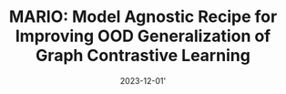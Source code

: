---
title: "MARIO: Model Agnostic Recipe for Improving OOD Generalization of Graph Contrastive Learning"
collection: publications
permalink: /publication/2023-12-01-mario.md
tldr: 'We propose a shared recipe, MARIO, for improving out-of-distribution (OOD) generalization for graph unsupervised learning, by introducing (i) the principle of Information Bottleneck and (ii) the principle of Invariant Features.'
date: 2023-12-01'
venue: '<i>Arxiv preprint,</i> 2023.'
paperurl: 'https://arxiv.org/pdf/2307.13055.pdf'
codeurl: 'https://github.com/ZhuYun97/MARIO'
img: '/images/publications/mario.png'
authors: "Yun Zhu, <b>Haizhou Shi</b>, Zhenshuo Zhang, Siliang Tang"
selected: false
---